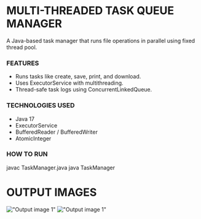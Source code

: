 # MULTI-THREADED TASK QUEUE MANAGER 

A Java-based task manager that runs file operations in parallel using fixed thread pool.

### FEATURES
* Runs tasks like create, save, print, and download.
* Uses ExecutorService with multithreading.
* Thread-safe task logs using ConcurrentLinkedQueue.

### TECHNOLOGIES USED
- Java 17
- ExecutorService
- BufferedReader / BufferedWriter
- AtomicInteger

### HOW TO RUN
   javac TaskManager.java 
   java TaskManager

# OUTPUT IMAGES
!["Output image 1"](1.png)
!["Output image 1"](2.png)